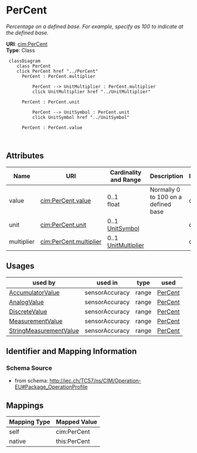 # PerCent


_Percentage on a defined base.   For example, specify as 100 to indicate at the defined base._





**URI**: [cim:PerCent](http://iec.ch/TC57/CIM100#PerCent)<br />
**Type**: Class




```mermaid
 classDiagram
    class PerCent
    click PerCent href "../PerCent"
      PerCent : PerCent.multiplier
        
          PerCent --> UnitMultiplier : PerCent.multiplier
          click UnitMultiplier href "../UnitMultiplier"
        
      PerCent : PerCent.unit
        
          PerCent --> UnitSymbol : PerCent.unit
          click UnitSymbol href "../UnitSymbol"
        
      PerCent : PerCent.value
        
      
```




<!-- no inheritance hierarchy -->


## Attributes


| Name | URI | Cardinality and Range | Description | Inheritance |
| ---  | --- | --- | --- | --- |
| value | [cim:PerCent.value](http://iec.ch/TC57/CIM100#PerCent.value) | 0..1 <br />  float  | Normally 0 to 100 on a defined base | direct |
| unit | [cim:PerCent.unit](http://iec.ch/TC57/CIM100#PerCent.unit) | 0..1 <br />  [UnitSymbol](UnitSymbol.md)  |  | direct |
| multiplier | [cim:PerCent.multiplier](http://iec.ch/TC57/CIM100#PerCent.multiplier) | 0..1 <br />  [UnitMultiplier](UnitMultiplier.md)  |  | direct |





## Usages

| used by | used in | type | used |
| ---  | --- | --- | --- |
| [AccumulatorValue](AccumulatorValue.md) | sensorAccuracy | range | [PerCent](PerCent.md) |
| [AnalogValue](AnalogValue.md) | sensorAccuracy | range | [PerCent](PerCent.md) |
| [DiscreteValue](DiscreteValue.md) | sensorAccuracy | range | [PerCent](PerCent.md) |
| [MeasurementValue](MeasurementValue.md) | sensorAccuracy | range | [PerCent](PerCent.md) |
| [StringMeasurementValue](StringMeasurementValue.md) | sensorAccuracy | range | [PerCent](PerCent.md) |






## Identifier and Mapping Information







### Schema Source


* from schema: http://iec.ch/TC57/ns/CIM/Operation-EU#Package_OperationProfile





## Mappings

| Mapping Type | Mapped Value |
| ---  | ---  |
| self | cim:PerCent |
| native | this:PerCent |




